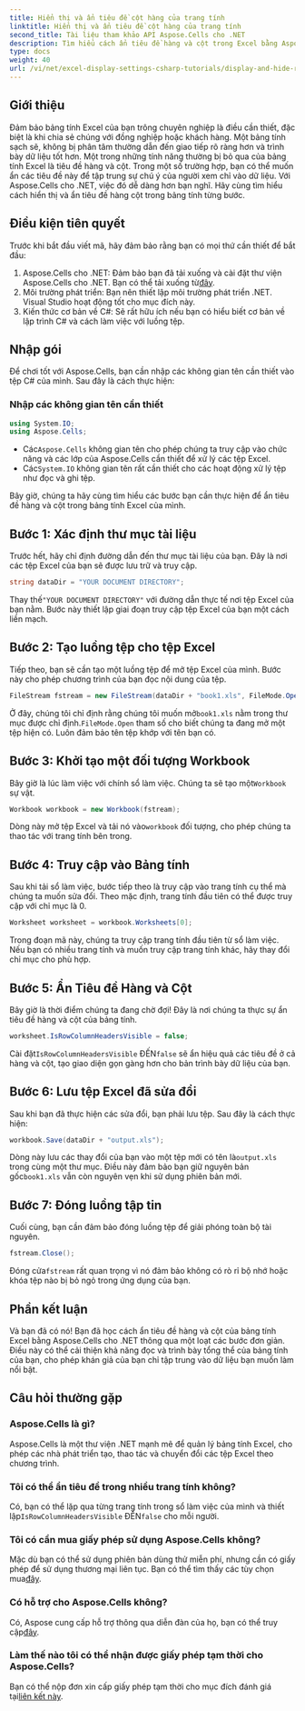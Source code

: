 ```yaml
---
title: Hiển thị và ẩn tiêu đề cột hàng của trang tính
linktitle: Hiển thị và ẩn tiêu đề cột hàng của trang tính
second_title: Tài liệu tham khảo API Aspose.Cells cho .NET
description: Tìm hiểu cách ẩn tiêu đề hàng và cột trong Excel bằng Aspose.Cells cho .NET với hướng dẫn từng bước này.
type: docs
weight: 40
url: /vi/net/excel-display-settings-csharp-tutorials/display-and-hide-row-column-headers-of-worksheet/
---
```

## Giới thiệu

Đảm bảo bảng tính Excel của bạn trông chuyên nghiệp là điều cần thiết, đặc biệt là khi chia sẻ chúng với đồng nghiệp hoặc khách hàng. Một bảng tính sạch sẽ, không bị phân tâm thường dẫn đến giao tiếp rõ ràng hơn và trình bày dữ liệu tốt hơn. Một trong những tính năng thường bị bỏ qua của bảng tính Excel là tiêu đề hàng và cột. Trong một số trường hợp, bạn có thể muốn ẩn các tiêu đề này để tập trung sự chú ý của người xem chỉ vào dữ liệu. Với Aspose.Cells cho .NET, việc đó dễ dàng hơn bạn nghĩ. Hãy cùng tìm hiểu cách hiển thị và ẩn tiêu đề hàng cột trong bảng tính từng bước.

## Điều kiện tiên quyết

Trước khi bắt đầu viết mã, hãy đảm bảo rằng bạn có mọi thứ cần thiết để bắt đầu:

1.  Aspose.Cells cho .NET: Đảm bảo bạn đã tải xuống và cài đặt thư viện Aspose.Cells cho .NET. Bạn có thể tải xuống từ[đây](https://releases.aspose.com/cells/net/).
2. Môi trường phát triển: Bạn nên thiết lập môi trường phát triển .NET. Visual Studio hoạt động tốt cho mục đích này.
3. Kiến thức cơ bản về C#: Sẽ rất hữu ích nếu bạn có hiểu biết cơ bản về lập trình C# và cách làm việc với luồng tệp.

## Nhập gói

Để chơi tốt với Aspose.Cells, bạn cần nhập các không gian tên cần thiết vào tệp C# của mình. Sau đây là cách thực hiện:

### Nhập các không gian tên cần thiết

```csharp
using System.IO;
using Aspose.Cells;
```

-  Các`Aspose.Cells` không gian tên cho phép chúng ta truy cập vào chức năng và các lớp của Aspose.Cells cần thiết để xử lý các tệp Excel.
-  Các`System.IO` không gian tên rất cần thiết cho các hoạt động xử lý tệp như đọc và ghi tệp.

Bây giờ, chúng ta hãy cùng tìm hiểu các bước bạn cần thực hiện để ẩn tiêu đề hàng và cột trong bảng tính Excel của mình.

## Bước 1: Xác định thư mục tài liệu

Trước hết, hãy chỉ định đường dẫn đến thư mục tài liệu của bạn. Đây là nơi các tệp Excel của bạn sẽ được lưu trữ và truy cập.

```csharp
string dataDir = "YOUR DOCUMENT DIRECTORY";
```

 Thay thế`"YOUR DOCUMENT DIRECTORY"` với đường dẫn thực tế nơi tệp Excel của bạn nằm. Bước này thiết lập giai đoạn truy cập tệp Excel của bạn một cách liền mạch.

## Bước 2: Tạo luồng tệp cho tệp Excel

Tiếp theo, bạn sẽ cần tạo một luồng tệp để mở tệp Excel của mình. Bước này cho phép chương trình của bạn đọc nội dung của tệp.

```csharp
FileStream fstream = new FileStream(dataDir + "book1.xls", FileMode.Open);
```

 Ở đây, chúng tôi chỉ định rằng chúng tôi muốn mở`book1.xls` nằm trong thư mục được chỉ định.`FileMode.Open` tham số cho biết chúng ta đang mở một tệp hiện có. Luôn đảm bảo tên tệp khớp với tên bạn có.

## Bước 3: Khởi tạo một đối tượng Workbook

 Bây giờ là lúc làm việc với chính sổ làm việc. Chúng ta sẽ tạo một`Workbook` sự vật.

```csharp
Workbook workbook = new Workbook(fstream);
```

 Dòng này mở tệp Excel và tải nó vào`workbook` đối tượng, cho phép chúng ta thao tác với trang tính bên trong.

## Bước 4: Truy cập vào Bảng tính

Sau khi tải sổ làm việc, bước tiếp theo là truy cập vào trang tính cụ thể mà chúng ta muốn sửa đổi. Theo mặc định, trang tính đầu tiên có thể được truy cập với chỉ mục là 0.

```csharp
Worksheet worksheet = workbook.Worksheets[0];
```

Trong đoạn mã này, chúng ta truy cập trang tính đầu tiên từ sổ làm việc. Nếu bạn có nhiều trang tính và muốn truy cập trang tính khác, hãy thay đổi chỉ mục cho phù hợp.

## Bước 5: Ẩn Tiêu đề Hàng và Cột

Bây giờ là thời điểm chúng ta đang chờ đợi! Đây là nơi chúng ta thực sự ẩn tiêu đề hàng và cột của bảng tính.

```csharp
worksheet.IsRowColumnHeadersVisible = false;
```

 Cài đặt`IsRowColumnHeadersVisible` ĐẾN`false` sẽ ẩn hiệu quả các tiêu đề ở cả hàng và cột, tạo giao diện gọn gàng hơn cho bản trình bày dữ liệu của bạn.

## Bước 6: Lưu tệp Excel đã sửa đổi

Sau khi bạn đã thực hiện các sửa đổi, bạn phải lưu tệp. Sau đây là cách thực hiện:

```csharp
workbook.Save(dataDir + "output.xls");
```

 Dòng này lưu các thay đổi của bạn vào một tệp mới có tên là`output.xls` trong cùng một thư mục. Điều này đảm bảo bạn giữ nguyên bản gốc`book1.xls` vẫn còn nguyên vẹn khi sử dụng phiên bản mới.

## Bước 7: Đóng luồng tập tin

Cuối cùng, bạn cần đảm bảo đóng luồng tệp để giải phóng toàn bộ tài nguyên.

```csharp
fstream.Close();
```

 Đóng cửa`fstream` rất quan trọng vì nó đảm bảo không có rò rỉ bộ nhớ hoặc khóa tệp nào bị bỏ ngỏ trong ứng dụng của bạn.

## Phần kết luận

Và bạn đã có nó! Bạn đã học cách ẩn tiêu đề hàng và cột của bảng tính Excel bằng Aspose.Cells cho .NET thông qua một loạt các bước đơn giản. Điều này có thể cải thiện khả năng đọc và trình bày tổng thể của bảng tính của bạn, cho phép khán giả của bạn chỉ tập trung vào dữ liệu bạn muốn làm nổi bật.

## Câu hỏi thường gặp

### Aspose.Cells là gì?  
Aspose.Cells là một thư viện .NET mạnh mẽ để quản lý bảng tính Excel, cho phép các nhà phát triển tạo, thao tác và chuyển đổi các tệp Excel theo chương trình.

### Tôi có thể ẩn tiêu đề trong nhiều trang tính không?  
 Có, bạn có thể lặp qua từng trang tính trong sổ làm việc của mình và thiết lập`IsRowColumnHeadersVisible` ĐẾN`false` cho mỗi người.

### Tôi có cần mua giấy phép sử dụng Aspose.Cells không?  
 Mặc dù bạn có thể sử dụng phiên bản dùng thử miễn phí, nhưng cần có giấy phép để sử dụng thương mại liên tục. Bạn có thể tìm thấy các tùy chọn mua[đây](https://purchase.aspose.com/buy).

### Có hỗ trợ cho Aspose.Cells không?  
 Có, Aspose cung cấp hỗ trợ thông qua diễn đàn của họ, bạn có thể truy cập[đây](https://forum.aspose.com/c/cells/9).

### Làm thế nào tôi có thể nhận được giấy phép tạm thời cho Aspose.Cells?  
Bạn có thể nộp đơn xin cấp giấy phép tạm thời cho mục đích đánh giá tại[liên kết này](https://purchase.aspose.com/temporary-license/).